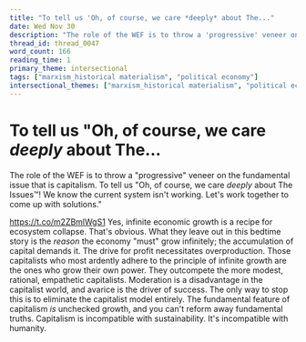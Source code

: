 ```yaml
---
title: "To tell us 'Oh, of course, we care *deeply* about The..."
date: Wed Nov 30
description: "The role of the WEF is to throw a 'progressive' veneer on the fundamental issue that is capitalism."
thread_id: thread_0047
word_count: 166
reading_time: 1
primary_theme: intersectional
tags: ["marxism_historical materialism", "political economy"]
intersectional_themes: ["marxism_historical materialism", "political economy"]
---
```


# To tell us "Oh, of course, we care *deeply* about The...

The role of the WEF is to throw a "progressive" veneer on the fundamental issue that is capitalism. To tell us "Oh, of course, we care *deeply* about The Issues™️! We know the current system isn't working. Let's work together to come up with solutions."

https://t.co/m2ZBmlWgS1 Yes, infinite economic growth is a recipe for ecosystem collapse. That's obvious. What they leave out in this bedtime story is the *reason* the economy "must" grow infinitely; the accumulation of capital demands it. The drive for profit necessitates overproduction. Those capitalists who most ardently adhere to the principle of infinite growth are the ones who grow their own power. They outcompete the more modest, rational, empathetic capitalists. Moderation is a disadvantage in the capitalist world, and avarice is the driver of success. The only way to stop this is to eliminate the capitalist model entirely. The fundamental feature of capitalism *is* unchecked growth, and you can't reform away fundamental truths. Capitalism is incompatible with sustainability. It's incompatible with humanity.